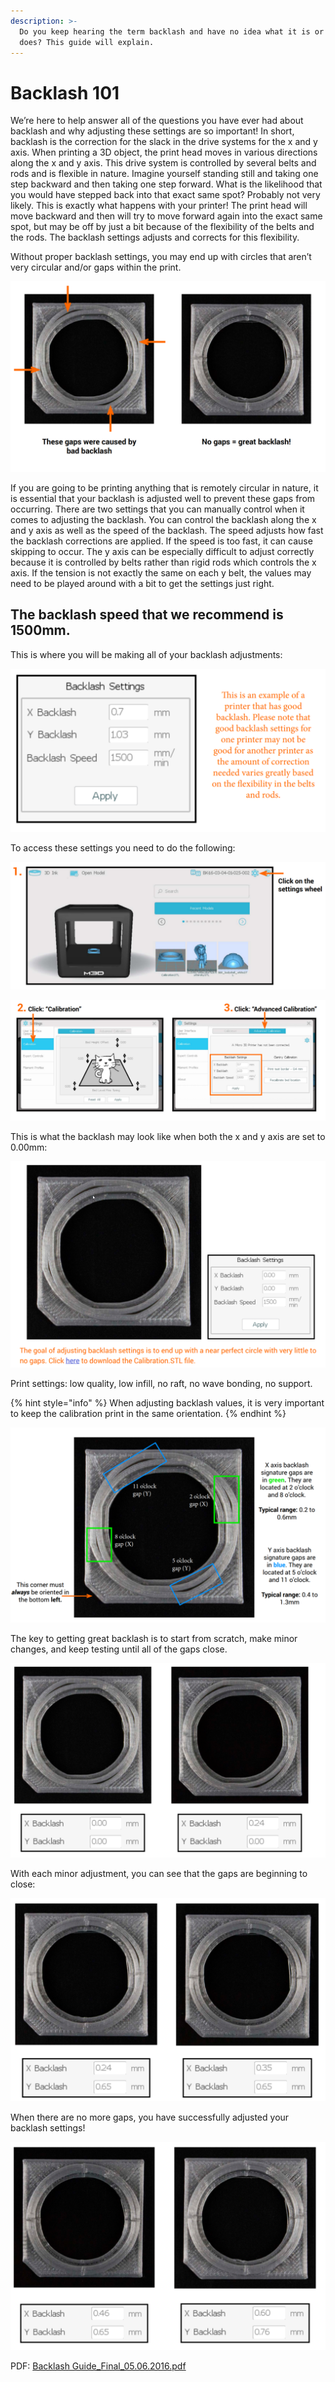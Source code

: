 ```yaml
---
description: >-
  Do you keep hearing the term backlash and have no idea what it is or what it
  does? This guide will explain.
---
```


# Backlash 101

We’re here to help answer all of the questions you have ever had about backlash and why adjusting these settings are so important! In short, backlash is the correction for the slack in the drive systems for the x and y axis. When printing a 3D object, the print head moves in various directions along the x and y axis. This drive system is controlled by several belts and rods and is flexible in nature. Imagine yourself standing still and taking one step backward and then taking one step forward. What is the likelihood that you would have stepped back into that exact same spot? Probably not very likely. This is exactly what happens with your printer! The print head will move backward and then will try to move forward again into the exact same spot, but may be off by just a bit because of the flexibility of the belts and the rods. The backlash settings adjusts and corrects for this flexibility.

Without proper backlash settings, you may end up with circles that aren’t very circular and/or gaps within the print.

![](../.gitbook/assets/image%20%2818%29.png)

If you are going to be printing anything that is remotely circular in nature, it is essential that your backlash is adjusted well to prevent these gaps from occurring. There are two settings that you can manually control when it comes to adjusting the backlash. You can control the backlash along the x and y axis as well as the speed of the backlash. The speed adjusts how fast the backlash corrections are applied. If the speed is too fast, it can cause skipping to occur. The y axis can be especially difficult to adjust correctly because it is controlled by belts rather than rigid rods which controls the x axis. If the tension is not exactly the same on each y belt, the values may need to be played around with a bit to get the settings just right.

## The backlash speed that we recommend is 1500mm.

 This is where you will be making all of your backlash adjustments:

![](../.gitbook/assets/image%20%2811%29.png)

  
 To access these settings you need to do the following:

![](../.gitbook/assets/image%20%281%29.png)

  


![](../.gitbook/assets/image%20%286%29.png)

  
 This is what the backlash may look like when both the x and y axis are set to 0.00mm:

![](../.gitbook/assets/image%20%283%29.png)

  
 Print settings: low quality, low infill, no raft, no wave bonding, no support.

{% hint style="info" %}
 When adjusting backlash values, it is very important to keep the calibration print in the same orientation.
{% endhint %}

![](../.gitbook/assets/image%20%2817%29.png)

 The key to getting great backlash is to start from scratch, make minor changes, and keep testing until all of the gaps close.

![](../.gitbook/assets/image%20%284%29.png)

  
 With each minor adjustment, you can see that the gaps are beginning to close:

![](../.gitbook/assets/image%20%2816%29.png)

  
 When there are no more gaps, you have successfully adjusted your backlash settings!

![](../.gitbook/assets/image%20%288%29.png)

PDF: [Backlash Guide\_Final\_05.06.2016.pdf](https://support.printm3d.com/scripts/file.php?view=Y&file=3e105a1232182c3c78e82fdb2a8fa6d3)





